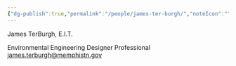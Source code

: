 ```yaml
---
{"dg-publish":true,"permalink":"/people/james-ter-burgh/","noteIcon":"","created":"2025-01-09T11:13:01.026-06:00"}
---
```


James TerBurgh, E.I.T.

Environmental Engineering Designer
Professional
james.terburgh@memphistn.gov